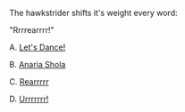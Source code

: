 The hawkstrider shifts it's weight every word:

"Rrrrearrrr!"

A. [Let's Dance!](../../../../error/error.md)

B. [Anaria Shola](../../../../error/error.md)

C. [Rearrrrr](../../../../error/error.md)

D. [Urrrrrrr!](./tier5/tier5.md)